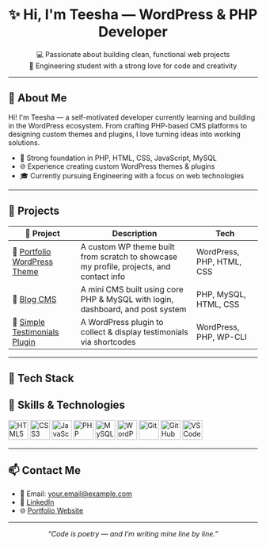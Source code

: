 <h1 align="center">✨ Hi, I'm Teesha — WordPress & PHP Developer</h1>
<p align="center">
  💻 Passionate about building clean, functional web projects<br>
  🌱 Engineering student with a strong love for code and creativity
</p>

---

## 🧠 About Me

Hi! I'm Teesha — a self-motivated developer currently learning and building in the WordPress ecosystem. From crafting PHP-based CMS platforms to designing custom themes and plugins, I love turning ideas into working solutions.

- 🔧 Strong foundation in PHP, HTML, CSS, JavaScript, MySQL  
- 🌐 Experience creating custom WordPress themes & plugins  
- 🎓 Currently pursuing Engineering with a focus on web technologies

---

## 🚀 Projects

| 🌟 Project | Description | Tech |
|-----------|-------------|------|
| 🎨 [Portfolio WordPress Theme](https://github.com/TeeshaSrivastava/portfolio-wp-theme) | A custom WP theme built from scratch to showcase my profile, projects, and contact info | WordPress, PHP, HTML, CSS |
| 📝 [Blog CMS](https://github.com/TeeshaSrivastava/blog-cms) | A mini CMS built using core PHP & MySQL with login, dashboard, and post system | PHP, MySQL, HTML, CSS |
| 🧩 [Simple Testimonials Plugin](https://github.com/TeeshaSrivastava/simple-testimonials-plugin) | A WordPress plugin to collect & display testimonials via shortcodes | WordPress, PHP, WP-CLI |

---

## 🔧 Tech Stack

## 💼 Skills & Technologies

<p align="left">
  <img src="https://cdn.jsdelivr.net/gh/devicons/devicon/icons/html5/html5-original.svg" width="40" height="40" alt="HTML5"/>
  <img src="https://cdn.jsdelivr.net/gh/devicons/devicon/icons/css3/css3-original.svg" width="40" height="40" alt="CSS3"/>
  <img src="https://cdn.jsdelivr.net/gh/devicons/devicon/icons/javascript/javascript-original.svg" width="40" height="40" alt="JavaScript"/>
  <img src="https://cdn.jsdelivr.net/gh/devicons/devicon/icons/php/php-original.svg" width="40" height="40" alt="PHP"/>
  <img src="https://cdn.jsdelivr.net/gh/devicons/devicon/icons/mysql/mysql-original.svg" width="40" height="40" alt="MySQL"/>
  <img src="https://cdn.jsdelivr.net/gh/devicons/devicon/icons/wordpress/wordpress-plain.svg" width="40" height="40" alt="WordPress"/>
  <img src="https://cdn.jsdelivr.net/gh/devicons/devicon/icons/git/git-original.svg" width="40" height="40" alt="Git"/>
  <img src="https://cdn.jsdelivr.net/gh/devicons/devicon/icons/github/github-original.svg" width="40" height="40" alt="GitHub"/>
  <img src="https://cdn.jsdelivr.net/gh/devicons/devicon/icons/vscode/vscode-original.svg" width="40" height="40" alt="VSCode"/>
</p>

---

## 📫 Contact Me

- 📧 Email: your.email@example.com  
- 🔗 [LinkedIn](https://linkedin.com/in/teesha-srivastava-983270265)  
- 🌐 [Portfolio Website](https://TeeshaSrivastava.github.io/PORTFOLIO/)

---

<p align="center"><i>“Code is poetry — and I’m writing mine line by line.”</i></p>
<p align="center">
  <!-- same image tags -->
</p>


